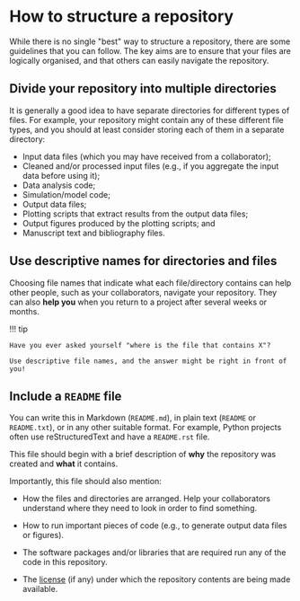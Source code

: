 # How to structure a repository

While there is no single "best" way to structure a repository, there are some guidelines that you can follow.
The key aims are to ensure that your files are logically organised, and that others can easily navigate the repository.

## Divide your repository into multiple directories

It is generally a good idea to have separate directories for different types of files.
For example, your repository might contain any of these different file types, and you should at least consider storing each of them in a separate directory:

- Input data files (which you may have received from a collaborator);
- Cleaned and/or processed input files (e.g., if you aggregate the input data before using it);
- Data analysis code;
- Simulation/model code;
- Output data files;
- Plotting scripts that extract results from the output data files;
- Output figures produced by the plotting scripts; and
- Manuscript text and bibliography files.

## Use descriptive names for directories and files

Choosing file names that indicate what each file/directory contains can help other people, such as your collaborators, navigate your repository.
They can also **help you** when you return to a project after several weeks or months.

!!! tip

    Have you ever asked yourself "where is the file that contains X"?

    Use descriptive file names, and the answer might be right in front of you!

## Include a `README` file

You can write this in Markdown (`README.md`), in plain text (`README` or `README.txt`), or in any other suitable format.
For example, Python projects often use reStructuredText and have a `README.rst` file.

This file should begin with a brief description of **why** the repository was created and **what** it contains.

Importantly, this file should also mention:

- How the files and directories are arranged.
  Help your collaborators understand where they need to look in order to find something.

- How to run important pieces of code (e.g., to generate output data files or figures).

- The software packages and/or libraries that are required run any of the code in this repository.

- The [license](choosing-a-license.md) (if any) under which the repository contents are being made available.
